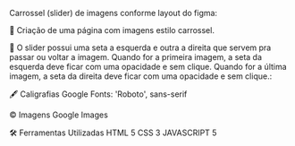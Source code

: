 Carrossel (slider) de imagens conforme layout do figma:

📌 Criação de uma página com imagens estilo carrossel.

📝 O slider possui uma seta a esquerda e outra a direita que servem pra passar ou voltar a imagem. Quando for a primeira imagem, a seta da esquerda deve ficar com uma opacidade e sem clique. Quando for a última imagem, a seta da direita deve ficar com uma opacidade e sem clique.:

🖋 Caligrafias
Google Fonts: 'Roboto', sans-serif

© Imagens
Google Images

🛠 Ferramentas Utilizadas
HTML 5
CSS 3
JAVASCRIPT 5
